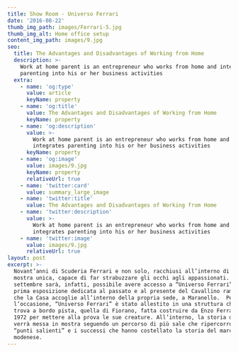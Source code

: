 ```yaml
---
title: Show Room - Universo Ferrari
date: '2016-08-22'
thumb_img_path: images/Ferrari-5.jpg
thumb_img_alt: Home office setup
content_img_path: images/9.jpg
seo:
  title: The Advantages and Disadvantages of Working from Home
  description: >-
    Work at home parent is an entrepreneur who works from home and integrates
    parenting into his or her business activities
  extra:
    - name: 'og:type'
      value: article
      keyName: property
    - name: 'og:title'
      value: The Advantages and Disadvantages of Working from Home
      keyName: property
    - name: 'og:description'
      value: >-
        Work at home parent is an entrepreneur who works from home and
        integrates parenting into his or her business activities
      keyName: property
    - name: 'og:image'
      value: images/9.jpg
      keyName: property
      relativeUrl: true
    - name: 'twitter:card'
      value: summary_large_image
    - name: 'twitter:title'
      value: The Advantages and Disadvantages of Working from Home
    - name: 'twitter:description'
      value: >-
        Work at home parent is an entrepreneur who works from home and
        integrates parenting into his or her business activities
    - name: 'twitter:image'
      value: images/9.jpg
      relativeUrl: true
layout: post
excerpt: >-
  Novant’anni di Scuderia Ferrari e non solo, racchiusi all’interno di una
  mostra unica, capace di far strabuzzare gli occhi agli appassionati. A
  settembre sarà, infatti, possibile avere accesso a “Universo Ferrari”, la
  prima esposizione dedicata al passato e al presente del Cavallino rampante e
  che la Casa accoglie all’interno della propria sede, a Maranello.  Per
  l’occasione, “Universo Ferrari” è stato allestito in una struttura che si
  trova a bordo pista, quella di Fiorano, fatta costruire da Enzo Ferrari nel
  1972 per mettere alla prova le sue creature. All’interno, la storia della casa
  verrà messa in mostra seguendo un percorso di più sale che ripercorrono i
  “punti salienti” e i successi che hanno costellato la storia del marchio
  modenese.
---
```

